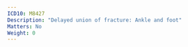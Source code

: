 ```yaml
---
ICD10: M8427
Description: "Delayed union of fracture: Ankle and foot"
Matters: No
Weight: 0
---
```

